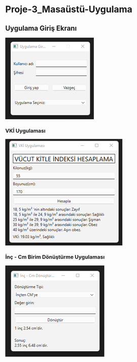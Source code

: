 # Proje-3_Masaüstü-Uygulama

## Uygulama Giriş Ekranı

![uygulama_giris_ekrani](https://github.com/ebru-shm/Proje-3_Masaustu-Uygulama/blob/main/masaustu_resim/uygulama_giris_ekrani.PNG)

### VKİ Uygulaması

![vki_uygulamasi](https://github.com/ebru-shm/Proje-3_Masaustu-Uygulama/blob/main/masaustu_resim/vki_uygulamasi.PNG)

### İnç - Cm Birim Dönüştürme Uygulaması

![inc_cm_donusturme](https://github.com/ebru-shm/Proje-3_Masaustu-Uygulama/blob/main/masaustu_resim/inc_cm_donusturme.PNG)











